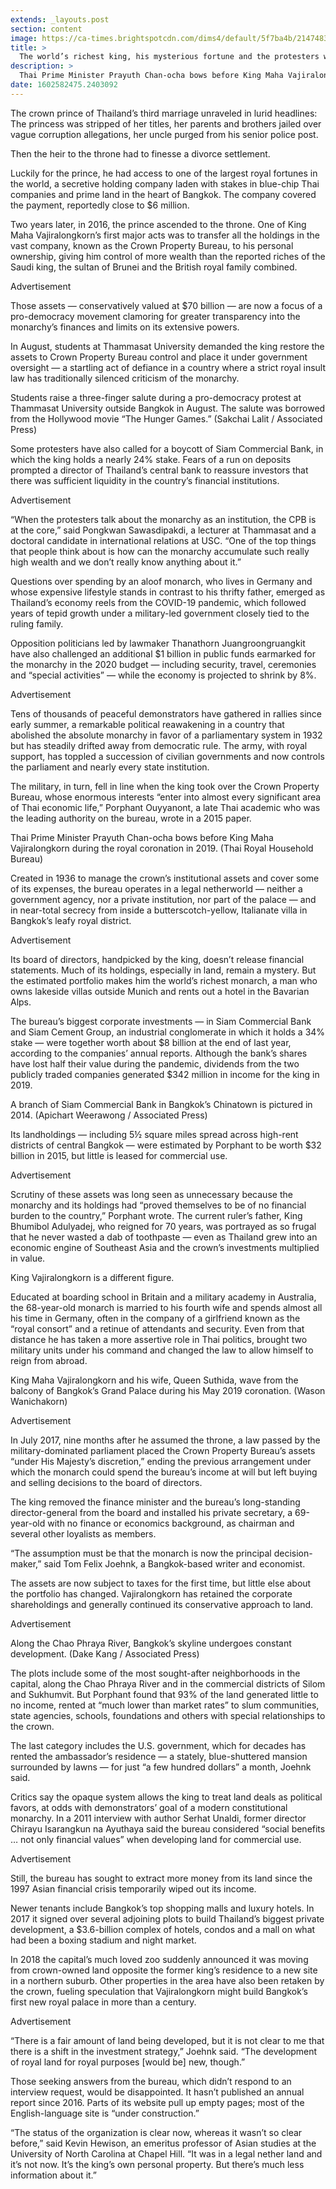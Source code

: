 ```yaml
--- 
extends: _layouts.post 
section: content 
image: https://ca-times.brightspotcdn.com/dims4/default/5f7ba4b/2147483647/strip/true/crop/5000x2625+0+339/resize/1200x630!/quality/90/?url=https%3A%2F%2Fcalifornia-times-brightspot.s3.amazonaws.com%2Fdb%2Fb6%2F2bdd40aa40288e991abc034bb7e5%2Faptopix-thailand-kings-coronation-79941.jpg 
title: > 
  The world’s richest king, his mysterious fortune and the protesters who want answers 
description: > 
  Thai Prime Minister Prayuth Chan-ocha bows before King Maha Vajiralongkorn during the royal coronation in 2019.King Vajiralongkorn is a different figure.King Maha Vajiralongkorn and his wife, Queen Suthida, wave from the balcony of Bangkok’s Grand Palace during his May 2019 coronation.Critics say the opaque system allows the king to treat land deals as political favors, at odds with demonstrators’ goal of a modern constitutional monarchy.“The development of royal land for royal purposes [would be] new, though.”Those seeking answers from the bureau, which didn’t respond to an interview request, would be disappointed. 
date: 1602582475.2403092 
--- 
```

The crown prince of Thailand’s third marriage unraveled in lurid headlines: The princess was stripped of her titles, her parents and brothers jailed over vague corruption allegations, her uncle purged from his senior police post.

Then the heir to the throne had to finesse a divorce settlement.

Luckily for the prince, he had access to one of the largest royal fortunes in the world, a secretive holding company laden with stakes in blue-chip Thai companies and prime land in the heart of Bangkok. The company covered the payment, reportedly close to $6 million.

Two years later, in 2016, the prince ascended to the throne. One of King Maha Vajiralongkorn’s first major acts was to transfer all the holdings in the vast company, known as the Crown Property Bureau, to his personal ownership, giving him control of more wealth than the reported riches of the Saudi king, the sultan of Brunei and the British royal family combined.

Advertisement

Those assets — conservatively valued at $70 billion — are now a focus of a pro-democracy movement clamoring for greater transparency into the monarchy’s finances and limits on its extensive powers.

In August, students at Thammasat University demanded the king restore the assets to Crown Property Bureau control and place it under government oversight — a startling act of defiance in a country where a strict royal insult law has traditionally silenced criticism of the monarchy.

Students raise a three-finger salute during a pro-democracy protest at Thammasat University outside Bangkok in August. The salute was borrowed from the Hollywood movie “The Hunger Games.” (Sakchai Lalit / Associated Press)

Some protesters have also called for a boycott of Siam Commercial Bank, in which the king holds a nearly 24% stake. Fears of a run on deposits prompted a director of Thailand’s central bank to reassure investors that there was sufficient liquidity in the country’s financial institutions.

Advertisement

“When the protesters talk about the monarchy as an institution, the CPB is at the core,” said Pongkwan Sawasdipakdi, a lecturer at Thammasat and a doctoral candidate in international relations at USC. “One of the top things that people think about is how can the monarchy accumulate such really high wealth and we don’t really know anything about it.”

Questions over spending by an aloof monarch, who lives in Germany and whose expensive lifestyle stands in contrast to his thrifty father, emerged as Thailand’s economy reels from the COVID-19 pandemic, which followed years of tepid growth under a military-led government closely tied to the ruling family.

Opposition politicians led by lawmaker Thanathorn Juangroongruangkit have also challenged an additional $1 billion in public funds earmarked for the monarchy in the 2020 budget — including security, travel, ceremonies and “special activities” — while the economy is projected to shrink by 8%.

Advertisement

Tens of thousands of peaceful demonstrators have gathered in rallies since early summer, a remarkable political reawakening in a country that abolished the absolute monarchy in favor of a parliamentary system in 1932 but has steadily drifted away from democratic rule. The army, with royal support, has toppled a succession of civilian governments and now controls the parliament and nearly every state institution.

The military, in turn, fell in line when the king took over the Crown Property Bureau, whose enormous interests “enter into almost every significant area of Thai economic life,” Porphant Ouyyanont, a late Thai academic who was the leading authority on the bureau, wrote in a 2015 paper.

Thai Prime Minister Prayuth Chan-ocha bows before King Maha Vajiralongkorn during the royal coronation in 2019. (Thai Royal Household Bureau)

Created in 1936 to manage the crown’s institutional assets and cover some of its expenses, the bureau operates in a legal netherworld — neither a government agency, nor a private institution, nor part of the palace — and in near-total secrecy from inside a butterscotch-yellow, Italianate villa in Bangkok’s leafy royal district.

Advertisement

Its board of directors, handpicked by the king, doesn’t release financial statements. Much of its holdings, especially in land, remain a mystery. But the estimated portfolio makes him the world’s richest monarch, a man who owns lakeside villas outside Munich and rents out a hotel in the Bavarian Alps.

The bureau’s biggest corporate investments — in Siam Commercial Bank and Siam Cement Group, an industrial conglomerate in which it holds a 34% stake — were together worth about $8 billion at the end of last year, according to the companies’ annual reports. Although the bank’s shares have lost half their value during the pandemic, dividends from the two publicly traded companies generated $342 million in income for the king in 2019.

A branch of Siam Commercial Bank in Bangkok’s Chinatown is pictured in 2014. (Apichart Weerawong / Associated Press)

Its landholdings — including 5½ square miles spread across high-rent districts of central Bangkok — were estimated by Porphant to be worth $32 billion in 2015, but little is leased for commercial use.

Advertisement

Scrutiny of these assets was long seen as unnecessary because the monarchy and its holdings had “proved themselves to be of no financial burden to the country,” Porphant wrote. The current ruler’s father, King Bhumibol Adulyadej, who reigned for 70 years, was portrayed as so frugal that he never wasted a dab of toothpaste — even as Thailand grew into an economic engine of Southeast Asia and the crown’s investments multiplied in value.

King Vajiralongkorn is a different figure.

Educated at boarding school in Britain and a military academy in Australia, the 68-year-old monarch is married to his fourth wife and spends almost all his time in Germany, often in the company of a girlfriend known as the “royal consort” and a retinue of attendants and security. Even from that distance he has taken a more assertive role in Thai politics, brought two military units under his command and changed the law to allow himself to reign from abroad.

King Maha Vajiralongkorn and his wife, Queen Suthida, wave from the balcony of Bangkok’s Grand Palace during his May 2019 coronation. (Wason Wanichakorn)

Advertisement

In July 2017, nine months after he assumed the throne, a law passed by the military-dominated parliament placed the Crown Property Bureau’s assets “under His Majesty’s discretion,” ending the previous arrangement under which the monarch could spend the bureau’s income at will but left buying and selling decisions to the board of directors.

The king removed the finance minister and the bureau’s long-standing director-general from the board and installed his private secretary, a 69-year-old with no finance or economics background, as chairman and several other loyalists as members.

“The assumption must be that the monarch is now the principal decision-maker,” said Tom Felix Joehnk, a Bangkok-based writer and economist.

The assets are now subject to taxes for the first time, but little else about the portfolio has changed. Vajiralongkorn has retained the corporate shareholdings and generally continued its conservative approach to land.

Advertisement

Along the Chao Phraya River, Bangkok’s skyline undergoes constant development. (Dake Kang / Associated Press)

The plots include some of the most sought-after neighborhoods in the capital, along the Chao Phraya River and in the commercial districts of Silom and Sukhumvit. But Porphant found that 93% of the land generated little to no income, rented at “much lower than market rates” to slum communities, state agencies, schools, foundations and others with special relationships to the crown.

The last category includes the U.S. government, which for decades has rented the ambassador’s residence — a stately, blue-shuttered mansion surrounded by lawns — for just “a few hundred dollars” a month, Joehnk said.

Critics say the opaque system allows the king to treat land deals as political favors, at odds with demonstrators’ goal of a modern constitutional monarchy. In a 2011 interview with author Serhat Unaldi, former director Chirayu Isarangkun na Ayuthaya said the bureau considered “social benefits … not only financial values” when developing land for commercial use.

Advertisement

Still, the bureau has sought to extract more money from its land since the 1997 Asian financial crisis temporarily wiped out its income.

Newer tenants include Bangkok’s top shopping malls and luxury hotels. In 2017 it signed over several adjoining plots to build Thailand’s biggest private development, a $3.6-billion complex of hotels, condos and a mall on what had been a boxing stadium and night market.

In 2018 the capital’s much loved zoo suddenly announced it was moving from crown-owned land opposite the former king’s residence to a new site in a northern suburb. Other properties in the area have also been retaken by the crown, fueling speculation that Vajiralongkorn might build Bangkok’s first new royal palace in more than a century.

Advertisement

“There is a fair amount of land being developed, but it is not clear to me that there is a shift in the investment strategy,” Joehnk said. “The development of royal land for royal purposes [would be] new, though.”

Those seeking answers from the bureau, which didn’t respond to an interview request, would be disappointed. It hasn’t published an annual report since 2016. Parts of its website pull up empty pages; most of the English-language site is “under construction.”

“The status of the organization is clear now, whereas it wasn’t so clear before,” said Kevin Hewison, an emeritus professor of Asian studies at the University of North Carolina at Chapel Hill. “It was in a legal nether land and it’s not now. It’s the king’s own personal property. But there’s much less information about it.”